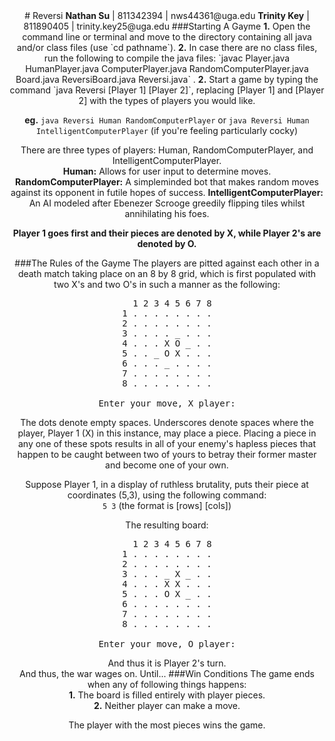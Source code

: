 <div align = "center">
# Reversi
<b>Nathan Su</b> | 811342394 | nws44361@uga.edu  
<b>Trinity Key</b> | 811890405 | trinity.key25@uga.edu
###Starting A Gayme
<b>1.</b> Open the command line or terminal and move to the directory containing all java and/or class files (use `cd pathname`).
<b>2.</b> In case there are no class files, run the following to compile the java files: `javac Player.java HumanPlayer.java ComputerPlayer.java RandomComputerPlayer.java Board.java ReversiBoard.java Reversi.java` .
<b>2.</b> Start a game by typing the command `java Reversi [Player 1] [Player 2]`, replacing [Player 1] and [Player 2] with the types of players you would like.  

<b>eg.</b> `java Reversi Human RandomComputerPlayer` or `java Reversi Human IntelligentComputerPlayer` (if you're feeling particularly cocky)  

There are three types of players: Human, RandomComputerPlayer, and IntelligentComputerPlayer.      
<b>Human:</b> Allows for user input to determine moves.  
<b>RandomComputerPlayer:</b> A simpleminded bot that makes random moves against its opponent in futile hopes of success.
<b>IntelligentComputerPlayer:</b> An AI modeled after Ebenezer Scrooge greedily flipping tiles whilst annihilating his foes.    

<b>Player 1 goes first and their pieces are denoted by X, while Player 2's are denoted by O.</b>

###The Rules of the Gayme
The players are pitted against each other in a death match taking place on an 8 by 8 grid, which is first populated with two X's and two O's in such a manner as the following:  
<pre>
    1 2 3 4 5 6 7 8  
1 . . . . . . . .
2 . . . . . . . .
3 . . . . _ . . .
4 . . . X O _ . .
5 . . _ O X . . .
6 . . . _ . . . .
7 . . . . . . . .
8 . . . . . . . .

Enter your move, X player:</pre>    

The dots denote empty spaces. Underscores denote spaces where the player, Player 1 (X) in this instance, may place a piece. Placing a piece in any one of these spots results in all of your enemy's hapless pieces that happen to be caught between two of yours to betray their former master and become one of your own.    

Suppose Player 1, in a display of ruthless brutality, puts their piece at coordinates (5,3), using the following command:  
`5 3`  (the format is [rows] [cols])  

The resulting board:  

<pre>
    1 2 3 4 5 6 7 8  
1 . . . . . . . .
2 . . . . . . . .
3 . . . _ X _ . .
4 . . . X X . . .
5 . . . O X _ . .
6 . . . . . . . .
7 . . . . . . . .
8 . . . . . . . .

Enter your move, O player:</pre>         
And thus it is Player 2's turn.  
And thus, the war wages on. Until...
###Win Conditions
The game ends when any of following things happens:  
<b>1.</b> The board is filled entirely with player pieces.  
<b>2.</b> Neither player can make a move.    

The player with the most pieces wins the game.
</align>
